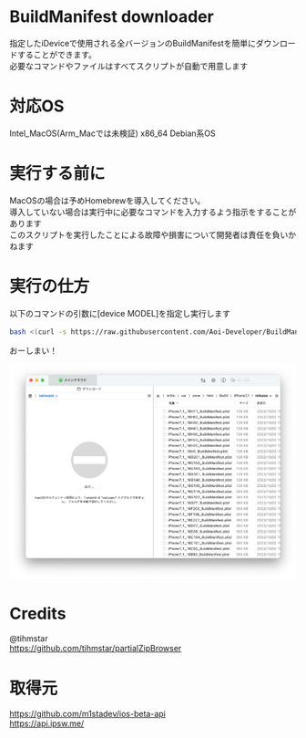 # BuildManifest downloader

指定したiDeviceで使用される全バージョンのBuildManifestを簡単にダウンロードすることができます。  
必要なコマンドやファイルはすべてスクリプトが自動で用意します

# 対応OS

Intel_MacOS(Arm_Macでは未検証)
x86_64 Debian系OS

# 実行する前に

MacOSの場合は予めHomebrewを導入してください。  
導入していない場合は実行中に必要なコマンドを入力するよう指示をすることがあります  
このスクリプトを実行したことによる故障や損害について開発者は責任を負いかねます

# 実行の仕方

以下のコマンドの引数に[device MODEL]を指定し実行します

```sh
bash <(curl -s https://raw.githubusercontent.com/Aoi-Developer/BuildManifest-downloader/main/main.sh) [device MODEL]
```

おーしまい！ 

![test](Docs/terminal.png)

# Credits 

@tihmstar  
https://github.com/tihmstar/partialZipBrowser

# 取得元  
https://github.com/m1stadev/ios-beta-api  
https://api.ipsw.me/

